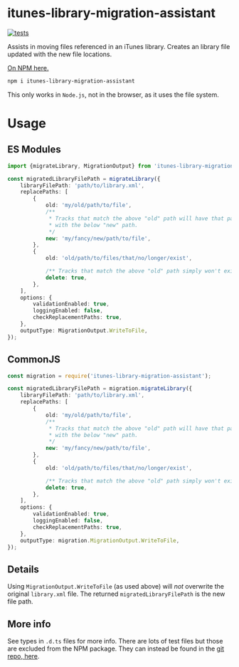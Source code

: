 # itunes-library-migration-assistant

[![tests](https://github.com/electrovir/itunes-library-migration-assistant/workflows/tests/badge.svg)](https://github.com/electrovir/itunes-library-migration-assistant/actions)

Assists in moving files referenced in an iTunes library. Creates an library file updated with the new file locations.

[On NPM here.](http://npmjs.com/package/itunes-library-migration-assistant)

```bash
npm i itunes-library-migration-assistant
```

This only works in `Node.js`, not in the browser, as it uses the file system.

# Usage

## ES Modules

```typescript
import {migrateLibrary, MigrationOutput} from 'itunes-library-migration-assistant';

const migratedLibraryFilePath = migrateLibrary({
    libraryFilePath: 'path/to/library.xml',
    replacePaths: [
        {
            old: 'my/old/path/to/file',
            /**
             * Tracks that match the above "old" path will have that part of their path overwritten
             * with the below "new" path.
             */
            new: 'my/fancy/new/path/to/file',
        },
        {
            old: 'old/path/to/files/that/no/longer/exist',

            /** Tracks that match the above "old" path simply won't exist in the final output. */
            delete: true,
        },
    ],
    options: {
        validationEnabled: true,
        loggingEnabled: false,
        checkReplacementPaths: true,
    },
    outputType: MigrationOutput.WriteToFile,
});
```

## CommonJS

```typescript
const migration = require('itunes-library-migration-assistant');

const migratedLibraryFilePath = migration.migrateLibrary({
    libraryFilePath: 'path/to/library.xml',
    replacePaths: [
        {
            old: 'my/old/path/to/file',
            /**
             * Tracks that match the above "old" path will have that part of their path overwritten
             * with the below "new" path.
             */
            new: 'my/fancy/new/path/to/file',
        },
        {
            old: 'old/path/to/files/that/no/longer/exist',

            /** Tracks that match the above "old" path simply won't exist in the final output. */
            delete: true,
        },
    ],
    options: {
        validationEnabled: true,
        loggingEnabled: false,
        checkReplacementPaths: true,
    },
    outputType: migration.MigrationOutput.WriteToFile,
});
```

## Details

Using `MigrationOutput.WriteToFile` (as used above) will _not_ overwrite the original `library.xml` file. The returned `migratedLibraryFilePath` is the new file path.

## More info

See types in `.d.ts` files for more info. There are lots of test files but those are excluded from the NPM package. They can instead be found in the [git repo, here](https://github.com/electrovir/itunes-library-migration-assistant).
